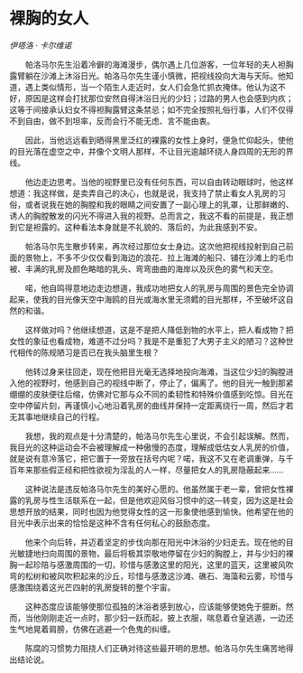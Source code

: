 # 裸胸的女人

*伊塔洛 · 卡尔维诺*

　　帕洛马尔先生沿着冷僻的海滩漫步，偶尔遇上几位游客，一位年轻的夫人袒胸露臂躺在沙滩上沐浴日光。帕洛马尔先生谨小慎微，把视线投向大海与天际。他知道，遇上类似情形，当一个陌生人走近时，女人们会急忙抓衣掩体。他认为这不好，原因是这样会打扰那位安然自得沐浴日光的少妇；过路的男人也会感到内疚；这等于间接承认妇女不得袒胸露臂这条禁忌；如不完全按照礼俗行事，人们不仅得不到自由，做不到坦率，反而会行不能无虑、言不能由衷。

　　因此，当他远远看到晒得黑里泛红的裸露的女性上身时，便急忙仰起头，使他的目光落在虚空之中，并像个文明人那样，不让目光逾越环绕人身四周的无形的界线。

　　他边走边思考。当他的视野里已没有任何东西，可以自由转动眼球时，他这样想道：我这样做，是卖弄自己的决心，也就是说，我支持了禁止看女人乳房的习俗，或者说我在她的胸膛和我的眼睛之间安置了一副心理上的乳罩，让那鲜嫩的、诱人的胸膛散发的闪光不得进入我的视野。总而言之，我这不看的前提是，我正想到它是袒露的。这种看法本身就是不礼貌的、落后的，为此我感到不安。

　　帕洛马尔先生散步转来，再次经过那位女士身边。这次他把视线投射到自己前面的景物上，不多不少仅仅看到海边的浪花、拉上海滩的船只、铺在沙滩上的毛巾被、丰满的乳房及颜色略暗的乳头、弯弯曲曲的海岸以及灰色的雾气和天空。

　　喏，他自鸣得意地边走边想道，我成功地把女人的乳房与周围的景色完全协调起来，使我的目光像天空中海鸥的目光或海水里无须鳕的目光那样，不至破坏这自然的和谐。

　　这样做对吗？他继续想道，这是不是把人降低到物的水平上，把人看成物？把女性的象征也看成物，难道不过分吗？我是不是重犯了大男子主义的陋习？这种世代相传的陈规陋习是否已在我头脑里生根？

　　他转过身来往回走，现在他把目光毫无选择地投向海滩，当这位少妇的胸膛进入他的视野时，他感到自己的视线中断了，停止了，偏离了。他的目光一触到那紧绷绷的皮肤便往后缩，仿佛对它那与众不同的柔韧性和特殊价值感到吃惊。目光在空中停留片刻，再谨慎小心地沿着乳房的曲线并保持一定距离绕行一周，然后才若无其事地继续自己的行程。

　　我想，我的观点是十分清楚的，帕洛马尔先生心里说，不会引起误解。然而，我目光的这种运动会不会被理解成一种傲慢的态度，理解成低估女人乳房的价值，就是说有意冷落它，把它置于一旁放在括号内呢？喏，我这不又在老调重弹，与千百年来那些假正经和把性欲视为淫乱的人一样，尽量把女人的乳房隐蔽起来……

　　这种说法是违反帕洛马尔先生的美好心愿的。他虽然属于老一辈，曾把女性裸露的乳房与性生活联系在一起，但是他欢迎风俗习惯中的这—转变，因为这是社会思想开放的结果，同时也因为他觉得女性的这一形象使他感到愉快。他希望在他的目光中表示出来的恰恰是这种不含有任何私心的鼓励态度。

　　他来个向后转，并迈着坚定的步伐向那在阳光中沐浴的少妇走去。现在他的目光敏捷地扫向周围的景物，最后将极其崇敬地停留在少妇的胸膛上，并与少妇的裸胸一起珍陪与感激周围的一切，珍惜与感激这里的阳光，这里的蓝天，这里被风吹弯的松树和被风吹积起来的沙丘，珍惜与感激这沙滩、礁石、海藻和云雾，珍惜与感激围绕着这光芒四射的乳房旋转的整个宇宙。

　　这种态度应该能够使那位孤独的沐浴者感到放心，应该能够使她免于臆断。然而，当他刚刚走近一点时，那少妇一跃而起，披上衣服，喘息着仓皇逃遁，一边还生气地晃着肩膀，仿佛在逃避一个色鬼的纠缠。

　　陈腐的习惯势力阻挠人们正确对待这些最开明的思想。帕洛马尔先生痛苦地得出结论说。